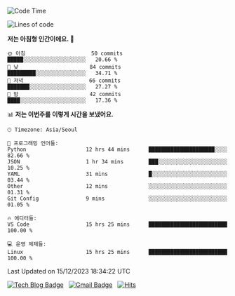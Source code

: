 <!-- ### Hi there 👋 -->

<!--
**dnchoi/dnchoi** is a ✨ _special_ ✨ repository because its `README.md` (this file) appears on your GitHub profile.

Here are some ideas to get you started:

- 🔭 I’m currently working on ...
- 🌱 I’m currently learning ...
- 👯 I’m looking to collaborate on ...
- 🤔 I’m looking for help with ...
- 💬 Ask me about ...
- 📫 How to reach me: ...
- 😄 Pronouns: ...
- ⚡ Fun fact: ...
-->

<!--START_SECTION:waka-->
![Code Time](http://img.shields.io/badge/Code%20Time-956%20hrs%2035%20mins-blue)

![Lines of code](https://img.shields.io/badge/%EC%A0%80%EB%8A%94%20%EC%97%AC%ED%83%9C%EA%B9%8C%EC%A7%80%20-356.3%20thousand%20%EC%A4%84%EC%9D%98%20%EC%BD%94%EB%93%9C%EB%A5%BC%20%EC%9E%91%EC%84%B1%ED%96%88%EC%96%B4%EC%9A%94.-blue)

**저는 아침형 인간이에요. 🐤** 

```text
🌞 아침                     50 commits          █████░░░░░░░░░░░░░░░░░░░░   20.66 % 
🌆 낮　                     84 commits          █████████░░░░░░░░░░░░░░░░   34.71 % 
🌃 저녁                     66 commits          ███████░░░░░░░░░░░░░░░░░░   27.27 % 
🌙 밤　                     42 commits          ████░░░░░░░░░░░░░░░░░░░░░   17.36 % 
```


📊 **저는 이번주를 이렇게 시간을 보냈어요.** 

```text
🕑︎ Timezone: Asia/Seoul

💬 프로그래밍 언어들: 
Python                   12 hrs 44 mins      █████████████████████░░░░   82.66 % 
JSON                     1 hr 34 mins        ███░░░░░░░░░░░░░░░░░░░░░░   10.25 % 
YAML                     31 mins             █░░░░░░░░░░░░░░░░░░░░░░░░   03.44 % 
Other                    12 mins             ░░░░░░░░░░░░░░░░░░░░░░░░░   01.31 % 
Git Config               9 mins              ░░░░░░░░░░░░░░░░░░░░░░░░░   01.05 % 

🔥 에디터들: 
VS Code                  15 hrs 25 mins      █████████████████████████   100.00 % 

💻 운영 체제들: 
Linux                    15 hrs 25 mins      █████████████████████████   100.00 % 
```


 Last Updated on 15/12/2023 18:34:22 UTC
<!--END_SECTION:waka-->


[![Tech Blog Badge](http://img.shields.io/badge/-Tech%20blog-black?style=flat-square&logo=github&link=https://zzsza.github.io/)](https://dnchoi.github.io/)
&nbsp;
[![Gmail Badge](https://img.shields.io/badge/Gmail-d14836?style=flat-square&logo=Gmail&logoColor=white&link=mailto:snugyun01@gmail.com)](mailto:dongnyeokc@gmail.com)
&nbsp;
[![Hits](https://hits.seeyoufarm.com/api/count/incr/badge.svg?url=https%3A%2F%2Fgithub.com%2Fgjbae1212%2Fhit-counter&count_bg=%233D7CC8&title_bg=%23555555&icon=&icon_color=%23E7E7E7&title=hits&edge_flat=false)](https://hits.seeyoufarm.com)
<!-- 
![Anurag's github stats](https://github-readme-stats.vercel.app/api?username=dnchoi&show_icons=true&theme=tokyonight)
&nbsp;
![Top Langs](https://github-readme-stats.vercel.app/api/top-langs/?username=dnchoi&layout=compact&theme=tokyonight)
 -->
<div align='center'>
